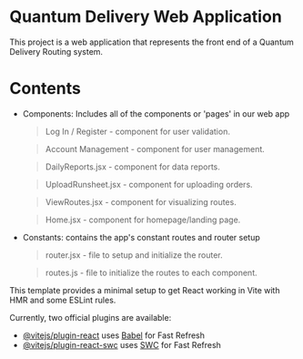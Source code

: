 # Quantum Delivery Web Application

This project is a web application that represents the front end of a Quantum Delivery Routing system.

# Contents
- Components: Includes all of the components or 'pages' in our web app

    > Log In / Register - component for user validation.

    > Account Management - component for user management.

    > DailyReports.jsx - component for data reports.

    > UploadRunsheet.jsx - component for uploading orders.

    > ViewRoutes.jsx - component for visualizing routes.

    > Home.jsx - component for homepage/landing page.

- Constants: contains the app's constant routes and router setup

    > router.jsx - file to setup and initialize the router.

    > routes.js - file to initialize the routes to each component.

    
This template provides a minimal setup to get React working in Vite with HMR and some ESLint rules.

Currently, two official plugins are available:

- [@vitejs/plugin-react](https://github.com/vitejs/vite-plugin-react/blob/main/packages/plugin-react/README.md) uses [Babel](https://babeljs.io/) for Fast Refresh
- [@vitejs/plugin-react-swc](https://github.com/vitejs/vite-plugin-react-swc) uses [SWC](https://swc.rs/) for Fast Refresh
